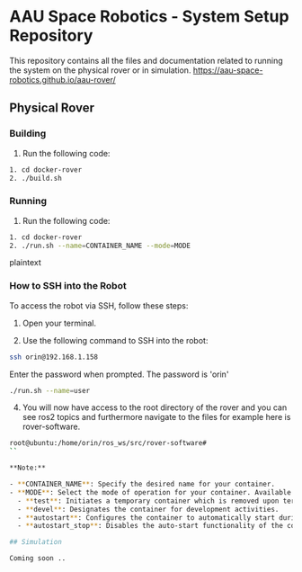 # AAU Space Robotics - System Setup Repository
This repository contains all the files and documentation related to running the system on the physical rover or in simulation.
https://aau-space-robotics.github.io/aau-rover/
## Physical Rover

### Building
1. Run the following code:

```bash
1. cd docker-rover
2. ./build.sh
```

### Running

1. Run the following code:

```bash
1. cd docker-rover
2. ./run.sh --name=CONTAINER_NAME --mode=MODE
```

plaintext

### How to SSH into the Robot

To access the robot via SSH, follow these steps:

1. Open your terminal.

2. Use the following command to SSH into the robot:

```bash
ssh orin@192.168.1.158
```

Enter the password when prompted. The password is 'orin'
   
```bash
./run.sh --name=user
```


4. You will now have access to the root directory of the rover and you can see ros2 topics and furthermore navigate to the files for example here is rover-software. 
```bash
root@ubuntu:/home/orin/ros_ws/src/rover-software#
``

**Note:**

- **CONTAINER_NAME**: Specify the desired name for your container.
- **MODE**: Select the mode of operation for your container. Available options include:
  - **test**: Initiates a temporary container which is removed upon termination, executed with the `--rm` flag.
  - **devel**: Designates the container for development activities.
  - **autostart**: Configures the container to automatically start during the system boot, employing the `--restart always` tag.
  - **autostart_stop**: Disables the auto-start functionality of the container.

## Simulation 

Coming soon ..
